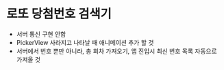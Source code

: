 # 로또 당첨번호 검색기

- 서버 통신 구현 안함
- PickerView 사라지고 나타날 때 애니메이션 추가 할 것
- 서버에서 번호 뿐만 아니라, 총 회차 가져오기, 앱 진입시 최신 번호 목록 자동으로 가져올 것
